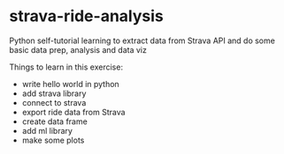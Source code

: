 # strava-ride-analysis
Python self-tutorial learning to extract data from Strava API and do some basic data prep, analysis and data viz

Things to learn in this exercise:
- write hello world in python
- add strava library
- connect to strava
- export ride data from Strava
- create data frame
- add ml library
- make some plots
